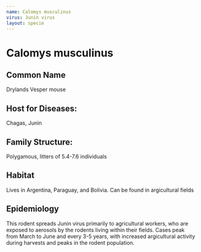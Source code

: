 ```yaml
---
name: Calomys musculinus
virus: Junin virus
layout: specie
---
```


# Calomys musculinus

## Common Name

Drylands Vesper mouse

## Host for Diseases:

Chagas, Junin

## Family Structure:

Polygamous, litters of 5.4-7.6 individuals

## Habitat

Lives in Argentina, Paraguay, and Bolivia. Can be found in argicultural fields

## Epidemiology

This rodent spreads Junin virus primarily to agricultural workers, who are exposed to aerosols by the rodents living within their fields. Cases peak from March to June and every 3-5 years, with increased argicultural activity during harvests and peaks in the rodent population.
